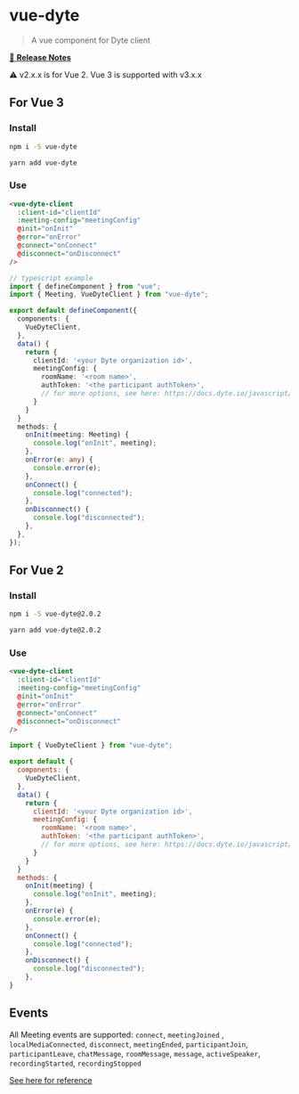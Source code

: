 # vue-dyte

> A vue component for Dyte client

[📖 **Release Notes**](./CHANGELOG.md)

:warning: v2.x.x is for Vue 2. Vue 3 is supported with v3.x.x

## For Vue 3

### Install

```bash
npm i -S vue-dyte

yarn add vue-dyte
```

### Use

```html
<vue-dyte-client
  :client-id="clientId"
  :meeting-config="meetingConfig"
  @init="onInit"
  @error="onError"
  @connect="onConnect"
  @disconnect="onDisconnect"
/>
```

```ts
// typescript example
import { defineComponent } from "vue";
import { Meeting, VueDyteClient } from "vue-dyte";

export default defineComponent({
  components: {
    VueDyteClient,
  },
  data() {
    return {
      clientId: '<your Dyte organization id>',
      meetingConfig: {
        roomName: '<room name>',
        authToken: '<the participant authToken>',
        // for more options, see here: https://docs.dyte.io/javascript/reference/meeting
      }
    }
  }
  methods: {
    onInit(meeting: Meeting) {
      console.log("onInit", meeting);
    },
    onError(e: any) {
      console.error(e);
    },
    onConnect() {
      console.log("connected");
    },
    onDisconnect() {
      console.log("disconnected");
    },
  },
});
```

## For Vue 2

### Install

```bash
npm i -S vue-dyte@2.0.2

yarn add vue-dyte@2.0.2
```

### Use

```html
<vue-dyte-client
  :client-id="clientId"
  :meeting-config="meetingConfig"
  @init="onInit"
  @error="onError"
  @connect="onConnect"
  @disconnect="onDisconnect"
/>
```

```js
import { VueDyteClient } from "vue-dyte";

export default {
  components: {
    VueDyteClient,
  },
  data() {
    return {
      clientId: '<your Dyte organization id>',
      meetingConfig: {
        roomName: '<room name>',
        authToken: '<the participant authToken>',
        // for more options, see here: https://docs.dyte.io/javascript/reference/meeting
      }
    }
  }
  methods: {
    onInit(meeting) {
      console.log("onInit", meeting);
    },
    onError(e) {
      console.error(e);
    },
    onConnect() {
      console.log("connected");
    },
    onDisconnect() {
      console.log("disconnected");
    },
}
```

## Events

All Meeting events are supported:
`connect`, `meetingJoined` , `localMediaConnected`, `disconnect`, `meetingEnded`, `participantJoin`, `participantLeave`, `chatMessage`, `roomMessage`, `message`, `activeSpeaker`, `recordingStarted`,
`recordingStopped`

[See here for reference](https://docs.dyte.io/javascript/events)
